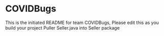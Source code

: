 # COVIDBugs
This is the initiated README for team COVIDBugs, Please edit this as you build your project
Puller Seller.java into Seller package
